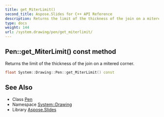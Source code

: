 ```yaml
---
title: get_MiterLimit()
second_title: Aspose.Slides for C++ API Reference
description: Returns the limit of the thickness of the join on a mitered corner.
type: docs
weight: 144
url: /system.drawing/pen/get_miterlimit/
---
```

## Pen::get_MiterLimit() const method


Returns the limit of the thickness of the join on a mitered corner.

```cpp
float System::Drawing::Pen::get_MiterLimit() const
```

## See Also

* Class [Pen](../)
* Namespace [System::Drawing](../../)
* Library [Aspose.Slides](../../../)